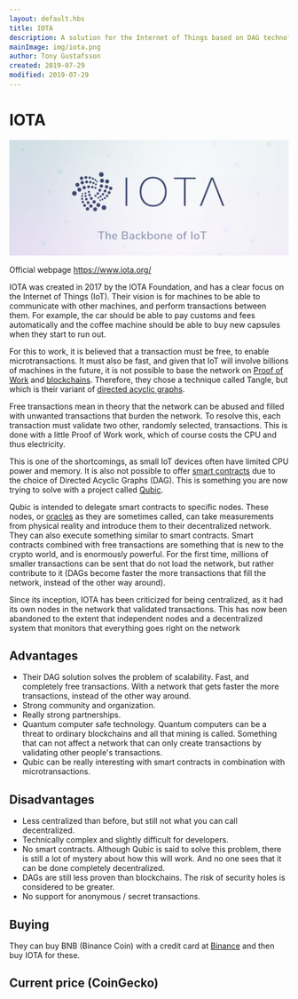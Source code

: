 ```yaml
---
layout: default.hbs
title: IOTA
description: A solution for the Internet of Things based on DAG technology, which promises to solve the problem of scalability. With free and free transactions, microtransactions are made possible in a way that has not been possible before.
mainImage: img/iota.png
author: Tony Gustafsson
created: 2019-07-29
modified: 2019-07-29
---
```


# IOTA

![IOTA](../img/iota.png 'IOTA')

Official webpage https://www.iota.org/

IOTA was created in 2017 by the IOTA Foundation, and has a clear focus on the Internet of Things (IoT). Their vision is for machines to be able to communicate with other machines, and perform transactions between them. For example, the car should be able to pay customs and fees automatically and the coffee machine should be able to buy new capsules when they start to run out.

For this to work, it is believed that a transaction must be free, to enable microtransactions. It must also be fast, and given that IoT will involve billions of machines in the future, it is not possible to base the network on [Proof of Work](/technology/proof-of-work.html) and [blockchains](/technology/blockchains.html). Therefore, they chose a technique called Tangle, but which is their variant of [directed acyclic graphs](/technology/directed-acyclic-graphs.html).

Free transactions mean in theory that the network can be abused and filled with unwanted transactions that burden the network. To resolve this, each transaction must validate two other, randomly selected, transactions. This is done with a little Proof of Work work, which of course costs the CPU and thus electricity.

This is one of the shortcomings, as small IoT devices often have limited CPU power and memory. It is also not possible to offer [smart contracts](/technology/smart-contracts.html) due to the choice of Directed Acyclic Graphs (DAG). This is something you are now trying to solve with a project called [Qubic](https://qubic.iota.org/).

Qubic is intended to delegate smart contracts to specific nodes. These nodes, or [oracles](/technology/oracles.html) as they are sometimes called, can take measurements from physical reality and introduce them to their decentralized network. They can also execute something similar to smart contracts. Smart contracts combined with free transactions are something that is new to the crypto world, and is enormously powerful. For the first time, millions of smaller transactions can be sent that do not load the network, but rather contribute to it (DAGs become faster the more transactions that fill the network, instead of the other way around).

Since its inception, IOTA has been criticized for being centralized, as it had its own nodes in the network that validated transactions. This has now been abandoned to the extent that independent nodes and a decentralized system that monitors that everything goes right on the network

## Advantages

-   Their DAG solution solves the problem of scalability. Fast, and completely free transactions. With a network that gets faster the more transactions, instead of the other way around.
-   Strong community and organization.
-   Really strong partnerships.
-   Quantum computer safe technology. Quantum computers can be a threat to ordinary blockchains and all that mining is called. Something that can not affect a network that can only create transactions by validating other people's transactions.
-   Qubic can be really interesting with smart contracts in combination with microtransactions.

## Disadvantages

-   Less centralized than before, but still not what you can call decentralized.
-   Technically complex and slightly difficult for developers.
-   No smart contracts. Although Qubic is said to solve this problem, there is still a lot of mystery about how this will work. And no one sees that it can be done completely decentralized.
-   DAGs are still less proven than blockchains. The risk of security holes is considered to be greater.
-   No support for anonymous / secret transactions.

## Buying

They can buy BNB (Binance Coin) with a credit card at [Binance](https://www.binance.com) and then buy IOTA for these.

## Current price (CoinGecko)

<script src="https://widgets.coingecko.com/coingecko-coin-ticker-widget.js"></script>

<coingecko-coin-ticker-widget currency="usd" coin-id="iota" locale="en"></coingecko-coin-ticker-widget>

